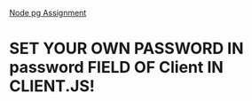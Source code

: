 [Node pg Assignment](https://gist.github.com/johnnybee4e/b62947f807ca7cf0bc011d5a20edb9ef) <br/>
<h1> SET YOUR OWN PASSWORD IN password FIELD OF Client IN CLIENT.JS!

